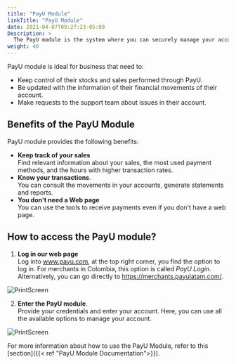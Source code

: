 ```yaml
---
title: "PayU Module"
linkTitle: "PayU Module"
date: 2021-04-07T09:27:23-05:00
Description: >
  The PayU module is the system where you can securely manage your account. In this module, you can change your password, get sales reports, find the data needed to integrate your website with our platform, use tools to receive payments and transfer money to your bank account.
weight: 40
---
```


PayU module is ideal for business that need to: 

* Keep control of their stocks and sales performed through PayU.
* Be updated with the information of their financial movements of their account.
* Make requests to the support team about issues in their account.

## Benefits of the PayU Module
PayU module provides the following benefits: 

* **Keep track of your sales**<br>Find relevant information about your sales, the most used payment methods, and the hours with higher transaction rates.
* **Know your transactions**.<br>You can consult the movements in your accounts, generate statements and reports.
* **You don't need a Web page**<br>You can use the tools to receive payments even if you don't have a web page.

## How to access the PayU module?
1. **Log in our web page**<br>Log into www.payu.com, at the top right corner, you find the option to log in. For merchants in Colombia, this option is called _PayU Login_.<br>Alternatively, you can go directly to https://merchants.payulatam.com/.

![PrintScreen](/assets/Login1_en.png)

2. **Enter the PayU module**.<br>Provide your credentials and enter your account. Here, you can use all the available options to manage your account.

![PrintScreen](/assets/Login2_en.png)

For more information about how to use the PayU Module, refer to this [section]({{< ref "PayU Module Documentation">}}).
